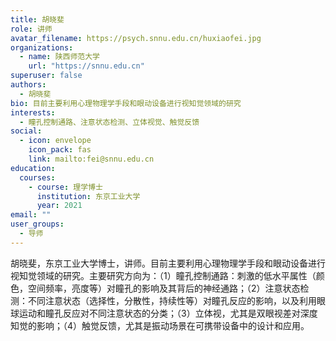 ```yaml
---
title: 胡晓斐
role: 讲师
avatar_filename: https://psych.snnu.edu.cn/huxiaofei.jpg
organizations:
  - name: 陕西师范大学
    url: "https://snnu.edu.cn"
superuser: false
authors:
  - 胡晓斐
bio: 目前主要利用心理物理学手段和眼动设备进行视知觉领域的研究
interests:
  - 瞳孔控制通路、注意状态检测、立体视觉、触觉反馈
social:
  - icon: envelope
    icon_pack: fas
    link: mailto:fei@snnu.edu.cn
education:
  courses:
    - course: 理学博士
      institution: 东京工业大学
      year: 2021
email: ""
user_groups:
  - 导师
---
```


胡晓斐，东京工业大学博士，讲师。目前主要利用心理物理学手段和眼动设备进行视知觉领域的研究。主要研究方向为：（1）瞳孔控制通路：刺激的低水平属性（颜色，空间频率，亮度等）对瞳孔的影响及其背后的神经通路；（2）注意状态检测：不同注意状态（选择性，分散性，持续性等）对瞳孔反应的影响，以及利用眼球运动和瞳孔反应对不同注意状态的分类；（3）立体视，尤其是双眼视差对深度知觉的影响；（4）触觉反馈，尤其是振动场景在可携带设备中的设计和应用。
